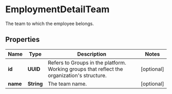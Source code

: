 

# EmploymentDetailTeam

The team to which the employee belongs.

## Properties

| Name | Type | Description | Notes |
|------------ | ------------- | ------------- | -------------|
|**id** | **UUID** | Refers to Groups in the platform. Working groups that reflect the organization&#39;s structure. |  [optional] |
|**name** | **String** | The team name. |  [optional] |



